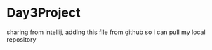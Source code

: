 # Day3Project
sharing from intellij, adding this file from github so i can pull my local repository
